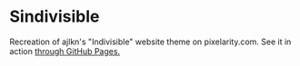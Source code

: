 # Sindivisible
Recreation of ajlkn's "Indivisible" website theme on pixelarity.com.
See it in action [through GitHub Pages.](https://rynstwrt.github.io/Sindivisible/)
